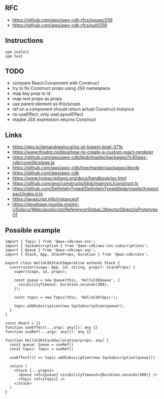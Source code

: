 ## RFC

- https://github.com/aws/aws-cdk-rfcs/issues/256
- https://github.com/aws/aws-cdk-rfcs/pull/258

## Instructions

```shell
npm install
npm test
```

## TODO

- compare React.Component with Construct
- try to fix Construct props using JSX namespace
- map key prop to id
- map rest props as props
- use parent element as this/scope
- ref on a component should return actual Construct instance
- no useEffect, only useLayoutEffect
- maybe JSX expression returns Construct


## Links

- https://dev.to/iamandrewluca/jsx-at-lowest-level-371b
- https://www.thisdot.co/blog/how-to-create-a-custom-react-renderer
- https://github.com/aws/aws-cdk/blob/master/packages/%40aws-cdk/core/lib/stage.ts
- https://github.com/aws/aws-cdk/tree/master/packages/decdk
- https://github.com/aws/aws-cdk
- https://www.typescriptlang.org/docs/handbook/jsx.html
- https://github.com/aws/constructs/blob/main/src/construct.ts
- https://github.com/DefinitelyTyped/DefinitelyTyped/blob/master/types/react/index.d.ts
- https://javascript.info/instanceof
- https://developer.mozilla.org/en-US/docs/Web/JavaScript/Reference/Global_Objects/Object/isPrototypeOf

## Possible example

```tsx
import { Topic } from '@aws-cdk/aws-sns';
import { SqsSubscription } from '@aws-cdk/aws-sns-subscriptions';
import { Queue } from '@aws-cdk/aws-sqs';
import { Stack, App, StackProps, Duration } from '@aws-cdk/core';

export class HelloCdkStackImperative extends Stack {
  constructor(scope: App, id: string, props?: StackProps) {
    super(scope, id, props);

    const queue = new Queue(this, 'HelloCdkQueue', {
      visibilityTimeout: Duration.seconds(300),
    });

    const topic = new Topic(this, 'HelloCdkTopic');

    topic.addSubscription(new SqsSubscription(queue));
  }
}

const React = {}
function useEffect(...args: any[]): any {}
function useRef(...args: any[]): any {}

function HelloCdkStackDeclarative(props: any) {
  const queue: Queue = useRef()
  const topic: Topic = useRef()

  useEffect(() => topic.addSubscription(new SqsSubscription(queue)))

  return (
    <Stack {...props}>
      <Queue ref={queue} visibilityTimeout={Duration.seconds(300)} />
      <Topic ref={topic} />
    </Stack>
  )
}
```
